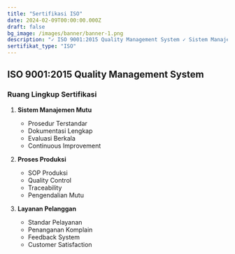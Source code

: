 ```yaml
---
title: "Sertifikasi ISO"
date: 2024-02-09T00:00:00.000Z
draft: false
bg_image: /images/banner/banner-1.png
description: "✓ ISO 9001:2015 Quality Management System ✓ Sistem Manajemen Mutu Terstandar ✓ Prosedur Operasi Baku ✓ Dokumentasi Lengkap. Jaminan Kualitas Internasional."
sertifikat_type: "ISO"
---
```


## ISO 9001:2015 Quality Management System

### Ruang Lingkup Sertifikasi

1. **Sistem Manajemen Mutu**
   * Prosedur Terstandar
   * Dokumentasi Lengkap
   * Evaluasi Berkala
   * Continuous Improvement

2. **Proses Produksi**
   * SOP Produksi
   * Quality Control
   * Traceability
   * Pengendalian Mutu

3. **Layanan Pelanggan**
   * Standar Pelayanan
   * Penanganan Komplain
   * Feedback System
   * Customer Satisfaction 